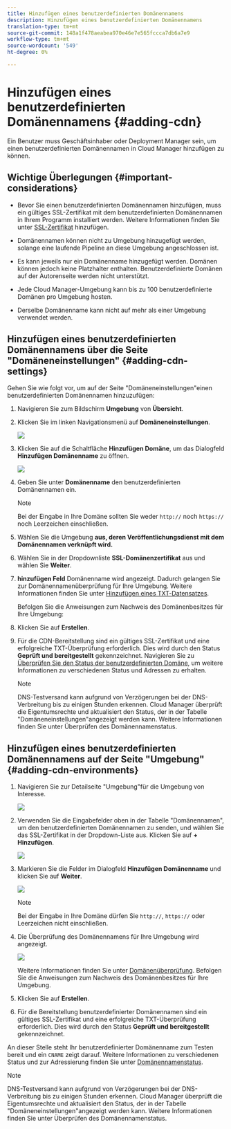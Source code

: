 ```yaml
---
title: Hinzufügen eines benutzerdefinierten Domänennamens
description: Hinzufügen eines benutzerdefinierten Domänennamens
translation-type: tm+mt
source-git-commit: 148a1f478aeabea970e46e7e565fccca7db6a7e9
workflow-type: tm+mt
source-wordcount: '549'
ht-degree: 0%

---
```



# Hinzufügen eines benutzerdefinierten Domänennamens {#adding-cdn}

Ein Benutzer muss Geschäftsinhaber oder Deployment Manager sein, um einen benutzerdefinierten Domänennamen in Cloud Manager hinzufügen zu können.

## Wichtige Überlegungen {#important-considerations}

* Bevor Sie einen benutzerdefinierten Domänennamen hinzufügen, muss ein gültiges SSL-Zertifikat mit dem benutzerdefinierten Domänennamen in Ihrem Programm installiert werden. Weitere Informationen finden Sie unter [SSL-Zertifikat](/help/implementing/cloud-manager/managing-ssl-certifications/add-ssl-certificate.md) hinzufügen.

* Domänennamen können nicht zu Umgebung hinzugefügt werden, solange eine laufende Pipeline an diese Umgebung angeschlossen ist.

* Es kann jeweils nur ein Domänenname hinzugefügt werden. Domänen können jedoch keine Platzhalter enthalten. Benutzerdefinierte Domänen auf der Autorenseite werden nicht unterstützt.

* Jede Cloud Manager-Umgebung kann bis zu 100 benutzerdefinierte Domänen pro Umgebung hosten.

* Derselbe Domänenname kann nicht auf mehr als einer Umgebung verwendet werden.

## Hinzufügen eines benutzerdefinierten Domänennamens über die Seite &quot;Domäneneinstellungen&quot; {#adding-cdn-settings}

Gehen Sie wie folgt vor, um auf der Seite &quot;Domäneneinstellungen&quot;einen benutzerdefinierten Domänennamen hinzuzufügen:

1. Navigieren Sie zum Bildschirm **Umgebung** von **Übersicht**.

1. Klicken Sie im linken Navigationsmenü auf **Domäneneinstellungen**.

   ![](/help/implementing/cloud-manager/assets/cdn/cdn-create.png)

1. Klicken Sie auf die Schaltfläche **Hinzufügen Domäne**, um das Dialogfeld **Hinzufügen Domänenname** zu öffnen.

   ![](/help/implementing/cloud-manager/assets/cdn/cdn-create2.png)

1. Geben Sie unter **Domänenname** den benutzerdefinierten Domänennamen ein.

   >[!NOTE]
   >Bei der Eingabe in Ihre Domäne sollten Sie weder `http://` noch `https://` noch Leerzeichen einschließen.

1. Wählen Sie die Umgebung **aus, deren Veröffentlichungsdienst mit dem Domänennamen verknüpft wird.**

1. Wählen Sie in der Dropdownliste **SSL-Domänenzertifikat** aus und wählen Sie **Weiter**.

1. **hinzufügen Feld** Domänenname wird angezeigt. Dadurch gelangen Sie zur Domänennamenüberprüfung für Ihre Umgebung. Weitere Informationen finden Sie unter [Hinzufügen eines TXT-Datensatzes](/help/implementing/cloud-manager/custom-domain-names/add-text-record.md).

   Befolgen Sie die Anweisungen zum Nachweis des Domänenbesitzes für Ihre Umgebung:

1. Klicken Sie auf **Erstellen**.
1. Für die CDN-Bereitstellung sind ein gültiges SSL-Zertifikat und eine erfolgreiche TXT-Überprüfung erforderlich. Dies wird durch den Status **Geprüft und bereitgestellt** gekennzeichnet.
Navigieren Sie zu [Überprüfen Sie den Status der benutzerdefinierten Domäne](/help/implementing/cloud-manager/custom-domain-names/check-domain-name-status.md), um weitere Informationen zu verschiedenen Status und Adressen zu erhalten.

   >[!NOTE]
   >DNS-Testversand kann aufgrund von Verzögerungen bei der DNS-Verbreitung bis zu einigen Stunden erkennen. Cloud Manager überprüft die Eigentumsrechte und aktualisiert den Status, der in der Tabelle &quot;Domäneneinstellungen&quot;angezeigt werden kann. Weitere Informationen finden Sie unter Überprüfen des Domänennamenstatus.

## Hinzufügen eines benutzerdefinierten Domänennamens auf der Seite &quot;Umgebung&quot;{#adding-cdn-environments}

1. Navigieren Sie zur Detailseite &quot;Umgebung&quot;für die Umgebung von Interesse.

   ![](/help/implementing/cloud-manager/assets/cdn/cdn-create4.png)

1. Verwenden Sie die Eingabefelder oben in der Tabelle &quot;Domänennamen&quot;, um den benutzerdefinierten Domänennamen zu senden, und wählen Sie das SSL-Zertifikat in der Dropdown-Liste aus. Klicken Sie auf **+ Hinzufügen**.

   ![](/help/implementing/cloud-manager/assets/cdn/cdn-create3.png)

1. Markieren Sie die Felder im Dialogfeld **Hinzufügen Domänenname** und klicken Sie auf **Weiter**.

   ![](/help/implementing/cloud-manager/assets/cdn/cdn-create5.png)

   >[!NOTE]
   >Bei der Eingabe in Ihre Domäne dürfen Sie `http://`, `https://` oder Leerzeichen nicht einschließen.

1. Die Überprüfung des Domänennamens für Ihre Umgebung wird angezeigt.

   ![](/help/implementing/cloud-manager/assets/cdn/cdn-create6.png)

   Weitere Informationen finden Sie unter [Domänenüberprüfung](/help/implementing/cloud-manager/custom-domain-names/add-text-record.md). Befolgen Sie die Anweisungen zum Nachweis des Domänenbesitzes für Ihre Umgebung.

1. Klicken Sie auf **Erstellen**.

1. Für die Bereitstellung benutzerdefinierter Domänennamen sind ein gültiges SSL-Zertifikat und eine erfolgreiche TXT-Überprüfung erforderlich. Dies wird durch den Status **Geprüft und bereitgestellt** gekennzeichnet.

An dieser Stelle steht Ihr benutzerdefinierter Domänenname zum Testen bereit und ein `CNAME` zeigt darauf. Weitere Informationen zu verschiedenen Status und zur Adressierung finden Sie unter [Domänennamenstatus](/help/implementing/cloud-manager/custom-domain-names/check-domain-name-status.md).

>[!NOTE]
>DNS-Testversand kann aufgrund von Verzögerungen bei der DNS-Verbreitung bis zu einigen Stunden erkennen. Cloud Manager überprüft die Eigentumsrechte und aktualisiert den Status, der in der Tabelle &quot;Domäneneinstellungen&quot;angezeigt werden kann. Weitere Informationen finden Sie unter Überprüfen des Domänennamenstatus.
